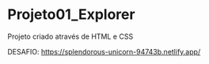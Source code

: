 # Projeto01_Explorer

Projeto criado através de HTML e CSS

DESAFIO:
https://splendorous-unicorn-94743b.netlify.app/
